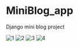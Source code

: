# MiniBlog_app
Django mini blog  project


![1](https://user-images.githubusercontent.com/91489846/145636718-61bae12f-642e-498b-bcbb-0d2f4ad7e3af.png)
![2](https://user-images.githubusercontent.com/91489846/145636935-5694b76f-7512-4aec-9da3-fe77022450b3.png)
![3](https://user-images.githubusercontent.com/91489846/145637095-77f1ff9b-2592-42b6-92e8-abbbe35ab15e.png)
![4](https://user-images.githubusercontent.com/91489846/145637281-06812416-cd44-4932-a2bd-e0372dde88b7.png)
